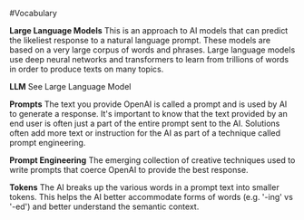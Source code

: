 #Vocabulary

**Large Language Models** This is an approach to AI models that can predict the likeliest response to a natural language prompt. These models are based on a very large corpus of words and phrases. Large language models use deep neural networks and transformers to learn from trillions of words in order to produce texts on many topics.

**LLM** See Large Language Model

**Prompts** The text you provide OpenAI is called a prompt and is used by AI to generate a response. It's important to know that the text provided by an end user is often just a part of the entire prompt sent to the AI. Solutions often add more text or instruction for the AI as part of a technique called prompt engineering.

**Prompt Engineering** The emerging collection of creative techniques used to write prompts that coerce OpenAI to provide the best response.

**Tokens** The AI breaks up the various words in a prompt text into smaller tokens. This helps the AI better accommodate forms of words (e.g. '-ing' vs '-ed') and better understand the semantic context.